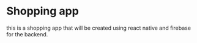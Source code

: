 
# Shopping app
this is a shopping app that will be created using react native and firebase for the backend.
